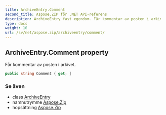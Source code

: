 ```yaml
---
title: ArchiveEntry.Comment
second_title: Aspose.ZIP för .NET API-referens
description: ArchiveEntry fast egendom. Får kommentar av posten i arkivet.
type: docs
weight: 10
url: /sv/net/aspose.zip/archiveentry/comment/
---
```

## ArchiveEntry.Comment property

Får kommentar av posten i arkivet.

```csharp
public string Comment { get; }
```

### Se även

* class [ArchiveEntry](../)
* namnutrymme [Aspose.Zip](../../archiveentry/)
* hopsättning [Aspose.Zip](../../../)


